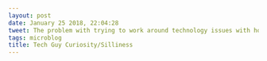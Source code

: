 ```yaml
---
layout: post
date: January 25 2018, 22:04:28
tweet: The problem with trying to work around technology issues with homegrown solutions is the lack of acknowledgement of how much my time is worth; was sixteen hours of troubleshooting really worth more than $5 per month?
tags: microblog
title: Tech Guy Curiosity/Silliness
---
```




